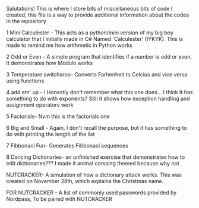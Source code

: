 Salutations! This is where I store bits of miscellaneous bits of code I created, this file is a way to provide additional information about the codes in the repository

1 Mini Calculester - This acts as a python/mini version of my big boy calculator that I initially made in C# Named 'Calculester' (IYKYK). This is made to remind me how arithmetic in Python works

2 Odd or Even - A simple program that identifies if a number is odd or even, It demonstrates how Modulo works

3 Temperature switcharoo- Converts Farhenheit to Celcius and vice versa using functions

4 add em' up - I Honestly don't remember what this one does... I think It has something to do with exponents? Still it shows how exception handling and assignment operators work

5 Factorials- Nvm this is the factorials one

6 Big and Small - Again, I don't recall the purpose, but it has something to do with printing the length of the list

7 Fibbonaci Fun- Generates Fibbonaci sequences

8 Dancing Dictionaries- an unfinished exercise that demonstrates how to edit dictionaries??? I made it animal corssing themed because why not

NUTCRACKER- A simulation of how a dictionary attack works. This was created on November 28th, which explains the Christmas name.

FOR NUTCRACKER - A list of commonly used passwords provided by Nordpass, To be paired with NUTCRACKER
